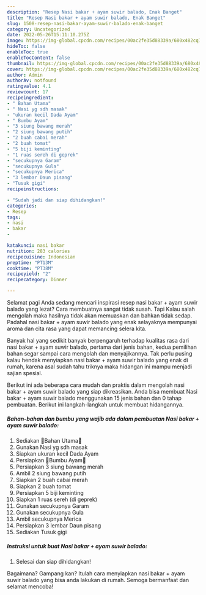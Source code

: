 ```yaml
---
description: "Resep Nasi bakar + ayam suwir balado, Enak Banget"
title: "Resep Nasi bakar + ayam suwir balado, Enak Banget"
slug: 1508-resep-nasi-bakar-ayam-suwir-balado-enak-banget
category: Uncategorized
date: 2022-05-26T15:11:10.275Z
image: https://img-global.cpcdn.com/recipes/00ac2fe35d88339a/680x482cq70/nasi-bakar-ayam-suwir-balado-foto-resep-utama.jpg
hideToc: false
enableToc: true
enableTocContent: false
thumbnail: https://img-global.cpcdn.com/recipes/00ac2fe35d88339a/680x482cq70/nasi-bakar-ayam-suwir-balado-foto-resep-utama.jpg
cover: https://img-global.cpcdn.com/recipes/00ac2fe35d88339a/680x482cq70/nasi-bakar-ayam-suwir-balado-foto-resep-utama.jpg
author: Admin
authorAv: notfound
ratingvalue: 4.1
reviewcount: 17
recipeingredient:
- " Bahan Utama"
- " Nasi yg sdh masak"
- "ukuran kecil Dada Ayam"
- " Bumbu Ayam"
- "3 siung bawang merah"
- "2 siung bawang putih"
- "2 buah cabai merah"
- "2 buah tomat"
- "5 biji keminting"
- "1 ruas sereh di geprek"
- "secukupnya Garam"
- "secukupnya Gula"
- "secukupnya Merica"
- "3 lembar Daun pisang"
- "Tusuk gigi"
recipeinstructions:

- "Sudah jadi dan siap dihidangkan!"
categories:
- Resep
tags:
- nasi
- bakar
- 

katakunci: nasi bakar  
nutrition: 283 calories
recipecuisine: Indonesian
preptime: "PT13M"
cooktime: "PT38M"
recipeyield: "2"
recipecategory: Dinner

---
```



Selamat pagi Anda sedang mencari inspirasi resep nasi bakar + ayam suwir balado yang lezat? Cara membuatnya sangat tidak susah. Tapi Kalau salah mengolah maka hasilnya tidak akan memuaskan dan bahkan tidak sedap. Padahal nasi bakar + ayam suwir balado yang enak selayaknya mempunyai aroma dan cita rasa yang dapat memancing selera kita.




Banyak hal yang sedikit banyak berpengaruh terhadap kualitas rasa dari nasi bakar + ayam suwir balado, pertama dari jenis bahan, kedua pemilihan bahan segar sampai cara mengolah dan menyajikannya. Tak perlu pusing kalau hendak menyiapkan nasi bakar + ayam suwir balado yang enak di rumah, karena asal sudah tahu triknya maka hidangan ini mampu menjadi sajian spesial.


Berikut ini ada beberapa cara mudah dan praktis dalam mengolah nasi bakar + ayam suwir balado yang siap dikreasikan. Anda bisa membuat Nasi bakar + ayam suwir balado menggunakan 15 jenis bahan dan 0 tahap pembuatan. Berikut ini langkah-langkah untuk membuat hidangannya.

<!--inarticleads1-->

##### Bahan-bahan dan bumbu yang wajib ada dalam pembuatan Nasi bakar + ayam suwir balado:

1. Sediakan  🍃Bahan Utama🍃
1. Gunakan  Nasi yg sdh masak
1. Siapkan ukuran kecil Dada Ayam
1. Persiapkan  🍃Bumbu Ayam🍃
1. Persiapkan 3 siung bawang merah
1. Ambil 2 siung bawang putih
1. Siapkan 2 buah cabai merah
1. Siapkan 2 buah tomat
1. Persiapkan 5 biji keminting
1. Siapkan 1 ruas sereh (di geprek)
1. Gunakan secukupnya Garam
1. Gunakan secukupnya Gula
1. Ambil secukupnya Merica
1. Persiapkan 3 lembar Daun pisang
1. Sediakan Tusuk gigi




<!--inarticleads2-->

##### Instruksi untuk buat Nasi bakar + ayam suwir balado:


1. Selesai dan siap dihidangkan!



Bagaimana? Gampang kan? Itulah cara menyiapkan nasi bakar + ayam suwir balado yang bisa anda lakukan di rumah. Semoga bermanfaat dan selamat mencoba!
